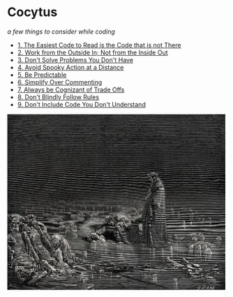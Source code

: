 # Cocytus
_a few things to consider while coding_

- [1. The Easiest Code to Read is the Code that is not There](Concise.md)
- [2. Work from the Outside In; Not from the Inside Out](Outside.md)
- [3. Don't Solve Problems You Don't Have](Optimize.md)
- [4. Avoid Spooky Action at a Distance](Spooky.md)
- [5. Be Predictable](Predictable.md)
- [6. Simplify Over Commenting](Commenting.md)
- [7. Always be Cognizant of Trade Offs](Cognizant.md)
- [8. Don't Blindly Follow Rules](Rules.md)
- [9. Don't Include Code You Don't Understand](Understand.md)


<p>
  <img src="07bic0ao8d571.jpg" width=500>
</p>
